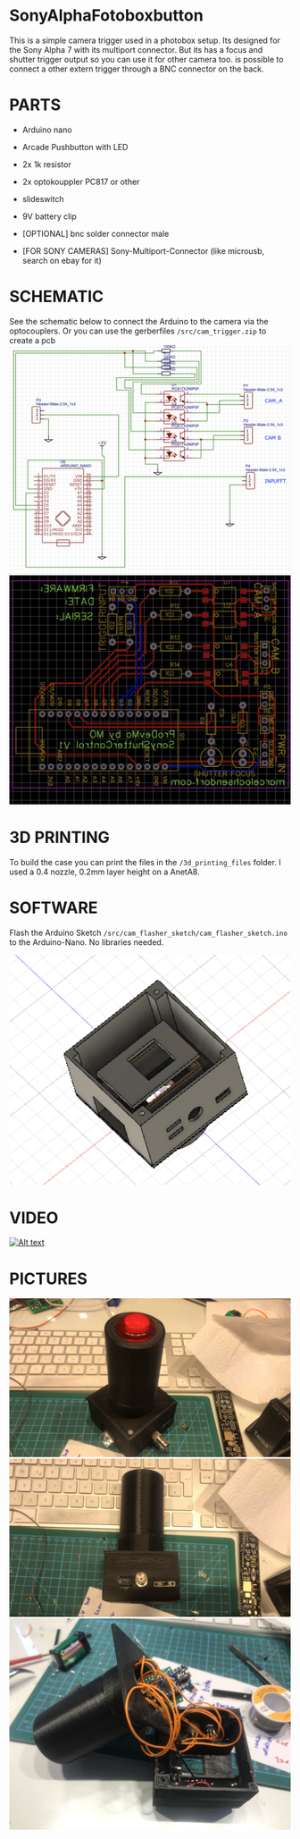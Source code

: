 # SonyAlphaFotoboxbutton
This is a simple camera trigger used in a photobox setup.
Its designed for the Sony Alpha 7 with its multiport connector.
But its has a focus and shutter trigger output so you can use it for other camera too.
is possible to connect a other extern trigger through a BNC connector on the back.


# PARTS
* Arduino nano
* Arcade Pushbutton with LED
* 2x 1k resistor
* 2x optokouppler PC817 or other
* slideswitch
* 9V battery clip
* [OPTIONAL] bnc solder connector male

* [FOR SONY CAMERAS] Sony-Multiport-Connector (like microusb, search on ebay for it)




# SCHEMATIC
See the schematic below to connect the Arduino to the camera via the optocouplers.
Or you can use the gerberfiles `/src/cam_trigger.zip` to create a pcb
![Gopher image](/documenation/schematic.png)
![Gopher image](/documenation/pcb.png)

# 3D PRINTING
To build the case you can print the files in the `/3d_printing_files` folder.
I used a 0.4 nozzle, 0.2mm layer height on a AnetA8.

# SOFTWARE
Flash the Arduino Sketch `/src/cam_flasher_sketch/cam_flasher_sketch.ino` to the Arduino-Nano. No libraries needed.


![Gopher image](/documenation/3db.png)

# VIDEO
[![Alt text](https://img.youtube.com/vi/3pIijfmjqSI/0.jpg)](https://www.youtube.com/watch?v=3pIijfmjqSI)

# PICTURES

![Gopher image](/documenation/top.JPG)
![Gopher image](/documenation/left.JPG)
![Gopher image](/documenation/inside-2.JPG)
